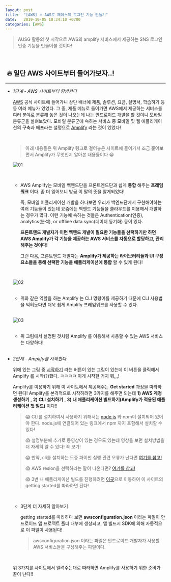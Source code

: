 ```yaml
---
layout: post
title:  "[AWS] 🔥 AWS로 페이스북 로그인 기능 만들기"
date:   2019-10-05 18:34:10 +0700
categories: [AWS]
---
```


> AUSG 활동의 첫 시작으로 AWS의 amplify 서비스에서 제공하는 SNS 로그인 인증 기능을 만들어볼 것이다!

<br>

## ️️ 🔥 일단 AWS 사이트부터 들어가보자..!
---

- _1단계 - AWS 사이트부터 탐방한다_

	[AWS](https://aws.amazon.com/ko/) 공식 사이트에 들어가니 상단 배너에 제품, 솔루션, 요금, 설명서, 학습하기 등등 여러 메뉴가 있었다. 그 중, 제품 메뉴로 들어가면 AWS에서 제공하는 서비스를 여러 분야로 분류해 놓은 것이 나오는데 나는 안드로이드 개발을 할 것이니 <u>모바일</u> 분류군을 살펴보았다. 모바일 분류군에 속하는 서비스 중 모바일 및 웹 애플리케이션의 구축과 배포라는 설명으로 [Amplify](https://aws.amazon.com/ko/amplify/?nc2=h_m1) 라는 것이 있었다! 

	<br>

	> 아래 내용들은 위 Amplify 링크로 걸어놓은 사이트에 들어가서 조금 훑어보면서 Amplify가 무엇인지 알아본 내용들이다 😀

	![01](https://user-images.githubusercontent.com/31889335/66255802-0df04580-e7c3-11e9-8418-1afa961c8681.PNG)

	<br>

	- AWS Amplify는 모바일 백엔드단을 프론트엔드단과 쉽게 __통합__ 해주는 __프레임워크__ 이다. 좀 더 읽어보니 방금 이 말의 뜻을 알게되었다!

		즉, 모바일 어플리케이션 개발을 하다보면 우리가 백엔드단에서 구현해야하는 여러 기능들이 있는데 요즘에는 백엔드 기능들을 클라우드를 이용해서 개발하는 경우가 많다. 이런 기능에 속하는 것들은 Authentication(인증), analytics(분석), or offline data sync(데이터 동기화) 등이 있다. 

		__프론트엔드 개발자가 이런 백엔드 개발이 필요한 기능들을 선택하기만 하면 AWS Amplify가 각 기능을 제공하는 AWS 서비스를 자동으로 할당하고, 관리해주는 것이다!__

		그런 다음, 프론트엔드 개발자는 __Amplify가 제공하는 라이브러리들과 UI 구성 요소들을 통해 선택한 기능을 애플리케이션에 통합__ 할 수 있게 된다!

		<br>

	![02](https://user-images.githubusercontent.com/31889335/66255742-45122700-e7c2-11e9-9ba5-f4ba6f1073cd.PNG)

	<br>

	- 위와 같은 역할을 하는 Amplify 는 CLI 명령어를 제공하기 때문에 CLI 사용법을 익혀둔다면 더욱 쉽게 Amplify 프레임워크를 사용할 수 있다.

	<br>

	![03](https://user-images.githubusercontent.com/31889335/66255773-ae923580-e7c2-11e9-9e6d-974f6f1ba199.PNG)

	<br>

	- 위 그림에서 설명된 것처럼 Amplify 를 이용해서 사용할 수 있는 AWS 서비스는 다양하다!
	
	<br>

- _2단계 - Amplify를 시작한다_

	위에 있는 그림 중 [시작하기](https://aws-amplify.github.io/docs/) 라는 버튼이 있는 그림이 있는데 이 버튼을 클릭해서 Amplify 를 시작(?)했다. ㅋㅋㅋㅋ 이게 시작한 거지 뭐,,,!

	Amplify를 이용하기 위해 이 사이트에서 제공해주는 __Get started__ 과정을 따라하면 된다! Amplify를 본격적으로 시작하려면 3가지를 해주면 되는데 __1) AWS 계정 생성하기__ , __2) CLI 설치하기__ , __3) 내 애플리케이션 빌드하기(Amplify가 적용된 애플리케이션 첫 빌드)__ 이다!!

	> 😱 CLI를 설치하여서 사용하기 위해서는 [node.js](https://nodejs.org/en/download/) 와 npm이 설치되어 있어야 한다. node.js에 연결되어 있는 링크에서 npm 까지 포함해서 설치할 수 있다!
	>
	> 😱 설명부분에 추가로 동영상이 있는 경우도 있는데 영상을 보면 설치방법을 더 자세히 알 수 있다! 꼭 보기!
	>
	> 😱 만약, cli를 설치하는 도중 파이썬 실행 관련 오류가 난다면 [여기를 참고!](https://github.com/felixrieseberg/windows-build-tools/issues/56)
	>
	> 😱 AWS resion을 선택하라는 말이 나온다면? [여기를 참고!](https://docs.aws.amazon.com/ko_kr/general/latest/gr/rande.html)
	>
	> 😱 3번 내 애플리케이션 빌드를 진행하려면 [이곳](https://aws-amplify.github.io/docs/android/start?ref=amplify-android-btn)으로 이동하여 이 사이트의 getting started를 따라하면 된다!

	<br>
	
	- 3단계 더 자세히 알아보기

		getting started를 따라하다 보면 __awsconfiguration.json__ 이라는 파일이 안드로이드 앱 프로젝트 폴더 내부에 생성되고, 앱 빌드시 SDK에 의해 자동적으로 이 파일이 사용된다!

		> awsconfiguration.json 이라는 파일은 안드로이드 개발자가 사용할 AWS 서비스들을 구성해주는 파일이다.

	<br>

	위 3가지를 사이트에서 알려주는대로 따라하면 Amplify를 사용하기 위한 준비가 끝이 난다!!

	<br>








